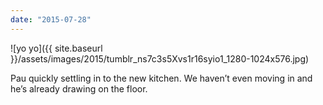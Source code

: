 ```yaml
---
date: "2015-07-28"
---
```


![yo yo]({{ site.baseurl }}/assets/images/2015/tumblr_ns7c3s5Xvs1r16syio1_1280-1024x576.jpg)

Pau quickly settling in to the new kitchen. We haven’t even moving in and he’s already drawing on the floor.

